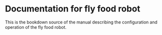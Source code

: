 # Documentation for fly food robot

This is the bookdown source of the manual describing the configuration and operation of the fly food robot.

